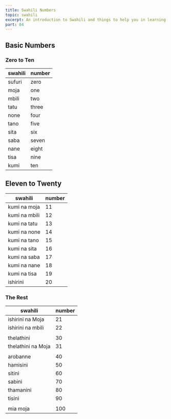 ```yaml
---
title: Swahili Numbers
topic: swahili
excerpt: An introduction to Swahili and things to help you in learning it.
part: 04
---
```


## Basic Numbers

### Zero to Ten

| swahili | number |
| ------- | ------ |
| sufuri  | zero   |
| moja    | one    |
| mbili   | two    |
| tatu    | three  |
| none    | four   |
| tano    | five   |
| sita    | six    |
| saba    | seven  |
| nane    | eight  |
| tisa    | nine   |
| kumi    | ten    |

## Eleven to Twenty

| swahili       | number |
| ------------- | ------ |
| kumi na moja  | 11     |
| kumi na mbili | 12     |
| kumi na tatu  | 13     |
| kumi na none  | 14     |
| kumi na tano  | 15     |
| kumi na sita  | 16     |
| kumi na saba  | 17     |
| kumi na nane  | 18     |
| kumi na tisa  | 19     |
| ishirini      | 20     |

### The Rest

| swahili            | number |
| ------------------ | ------ |
| ishirini na Moja   | 21     |
| ishirini na mbili  | 22     |
|                    |        |
| thelathini         | 30     |
| thelathini na Moja | 31     |
|                    |        |
| arobanne           | 40     |
| hamisini           | 50     |
| sitini             | 60     |
| sabini             | 70     |
| thamanini          | 80     |
| tisini             | 90     |
|                    |        |
| mia moja           | 100    |
